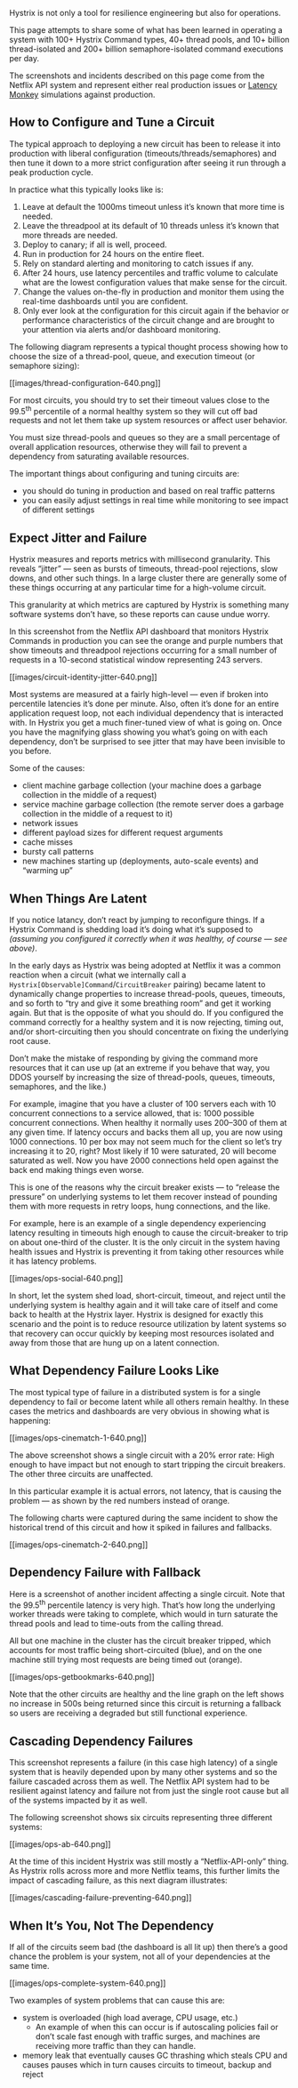 Hystrix is not only a tool for resilience engineering but also for operations. 

This page attempts to share some of what has been learned in operating a system with 100+ Hystrix Command types, 40+ thread pools, and 10+ billion thread-isolated and 200+ billion semaphore-isolated command executions per day.

The screenshots and incidents described on this page come from the Netflix API system and represent either real production issues or [Latency Monkey](http://techblog.netflix.com/2011/07/netflix-simian-army.html) simulations against production.

## How to Configure and Tune a Circuit

The typical approach to deploying a new circuit has been to release it into production with liberal configuration (timeouts/threads/semaphores) and then tune it down to a more strict configuration after seeing it run through a peak production cycle.

In practice what this typically looks like is:

1. Leave at default the 1000ms timeout unless it&#8217;s known that more time is needed.
2. Leave the threadpool at its default of 10 threads unless it&#8217;s known that more threads are needed.
3. Deploy to canary; if all is well, proceed.
4. Run in production for 24 hours on the entire fleet.
5. Rely on standard alerting and monitoring to catch issues if any.
6. After 24 hours, use latency percentiles and traffic volume to calculate what are the lowest configuration values that make sense for the circuit.
7. Change the values on-the-fly in production and monitor them using the real-time dashboards until you are confident.
8. Only ever look at the configuration for this circuit again if the behavior or performance characteristics of the circuit change and are brought to your attention via alerts and/or dashboard monitoring.

The following diagram represents a typical thought process showing how to choose the size of a thread-pool, queue, and execution timeout (or semaphore sizing):

[[images/thread-configuration-640.png]]

For most circuits, you should try to set their timeout values close to the 99.5<sup>th</sup> percentile of a normal healthy system so they will cut off bad requests and not let them take up system resources or affect user behavior.

You must size thread-pools and queues so they are a small percentage of overall application resources, otherwise they will fail to prevent a dependency from saturating available resources.

The important things about configuring and tuning circuits are:
* you should do tuning in production and based on real traffic patterns
* you can easily adjust settings in real time while monitoring to see impact of different settings

## Expect Jitter and Failure

Hystrix measures and reports metrics with millisecond granularity. This reveals &ldquo;jitter&rdquo; &mdash; seen as bursts of timeouts, thread-pool rejections, slow downs, and other such things. In a large cluster there are generally some of these things occurring at any particular time for a high-volume circuit. 

This granularity at which metrics are captured by Hystrix is something many software systems don&#8217;t have, so these reports can cause undue worry. 

In this screenshot from the Netflix API dashboard that monitors Hystrix Commands in production you can see the orange and purple numbers that show timeouts and threadpool rejections occurring for a small number of requests in a 10-second statistical window representing 243 servers.

[[images/circuit-identity-jitter-640.png]]

Most systems are measured at a fairly high-level &mdash; even if broken into percentile latencies it&#8217;s done per minute. Also, often it&#8217;s done for an entire application request loop, not each individual dependency that is interacted with. In Hystrix you get a much finer-tuned view of what is going on. Once you have the magnifying glass showing you what&#8217;s going on with each dependency, don&#8217;t be surprised to see jitter that may have been invisible to you before.

Some of the causes:

* client machine garbage collection (your machine does a garbage collection in the middle of a request)
* service machine garbage collection (the remote server does a garbage collection in the middle of a request to it)
* network issues
* different payload sizes for different request arguments
* cache misses
* bursty call patterns
* new machines starting up (deployments, auto-scale events) and &ldquo;warming up&rdquo;

## When Things Are Latent

If you notice latancy, don&#8217;t react by jumping to reconfigure things. If a Hystrix Command is shedding load it&#8217;s doing what it&#8217;s supposed to _(assuming you configured it correctly when it was healthy, of course &mdash; see above)_.

In the early days as Hystrix was being adopted at Netflix it was a common reaction when a circuit (what we internally call a `Hystrix[Observable]Command`/`CircuitBreaker` pairing) became latent to dynamically change properties to increase thread-pools, queues, timeouts, and so forth to &ldquo;try and give it some breathing room&rdquo; and get it working again. But that is the opposite of what you should do. If you configured the command correctly for a healthy system and it is now rejecting, timing out, and/or short-circuiting then you should concentrate on fixing the underlying root cause.

Don&#8217;t make the mistake of responding by giving the command more resources that it can use up (at an extreme if you behave that way, you DDOS yourself by increasing the size of thread-pools, queues, timeouts, semaphores, and the like.)

For example, imagine that you have a cluster of 100 servers each with 10 concurrent connections to a service allowed, that is: 1000 possible concurrent connections. When healthy it normally uses 200&ndash;300 of them at any given time. If latency occurs and backs them all up, you are now using 1000 connections. 10 per box may not seem much for the client so let&#8217;s try increasing it to 20, right? Most likely if 10 were saturated, 20 will become saturated as well. Now you have 2000 connections held open against the back end making things even worse.

This is one of the reasons why the circuit breaker exists &mdash; to &ldquo;release the pressure&rdquo; on underlying systems to let them recover instead of pounding them with more requests in retry loops, hung connections, and the like.

For example, here is an example of a single dependency experiencing latency resulting in timeouts high enough to cause the circuit-breaker to trip on about one-third of the cluster. It is the only circuit in the system having health issues and Hystrix is preventing it from taking other resources while it has latency problems.

[[images/ops-social-640.png]]

In short, let the system shed load, short-circuit, timeout, and reject until the underlying system is healthy again and it will take care of itself and come back to health at the Hystrix layer. Hystrix is designed for exactly this scenario and the point is to reduce resource utilization by latent systems so that recovery can occur quickly by keeping most resources isolated and away from those that are hung up on a latent connection.

## What Dependency Failure Looks Like

The most typical type of failure in a distributed system is for a single dependency to fail or become latent while all others remain healthy. In these cases the metrics and dashboards are very obvious in showing what is happening:

[[images/ops-cinematch-1-640.png]]

The above screenshot shows a single circuit with a 20% error rate: High enough to have impact but not enough to start tripping the circuit breakers. The other three circuits are unaffected.

In this particular example it is actual errors, not latency, that is causing the problem &mdash; as shown by the red numbers instead of orange.

The following charts were captured during the same incident to show the historical trend of this circuit and how it spiked in failures and fallbacks.

[[images/ops-cinematch-2-640.png]]

## Dependency Failure with Fallback

Here is a screenshot of another incident affecting a single circuit. Note that the 99.5<sup>th</sup> percentile latency is very high. That&#8217;s how long the underlying worker threads were taking to complete, which would in turn saturate the thread pools and lead to time-outs from the calling thread.

All but one machine in the cluster has the circuit breaker tripped, which accounts for most traffic being short-circuited (blue), and on the one machine still trying most requests are being timed out (orange).

[[images/ops-getbookmarks-640.png]]

Note that the other circuits are healthy and the line graph on the left shows no increase in 500s being returned since this circuit is returning a fallback so users are receiving a degraded but still functional experience.

## Cascading Dependency Failures

This screenshot represents a failure (in this case high latency) of a single system that is heavily depended upon by many other systems and so the failure cascaded across them as well. The Netflix API system had to be resilient against latency and failure not from just the single root cause but all of the systems impacted by it as well. 

The following screenshot shows six circuits representing three different systems:

[[images/ops-ab-640.png]]

At the time of this incident Hystrix was still mostly a &ldquo;Netflix-API-only&rdquo; thing. As Hystrix rolls across more and more Netflix teams, this further limits the impact of cascading failure, as this next diagram illustrates:

[[images/cascading-failure-preventing-640.png]]

## When It&#8217;s You, Not The Dependency

If all of the circuits seem bad (the dashboard is all lit up) then there&#8217;s a good chance the problem is your system, not all of your dependencies at the same time.

[[images/ops-complete-system-640.png]]

Two examples of system problems that can cause this are:

* system is overloaded (high load average, CPU usage, etc.)
  * An example of when this can occur is if autoscaling policies fail or don&#8217;t scale fast enough with traffic surges, and machines are receiving more traffic than they can handle.
* memory leak that eventually causes GC thrashing which steals CPU and causes pauses which in turn causes circuits to timeout, backup and reject